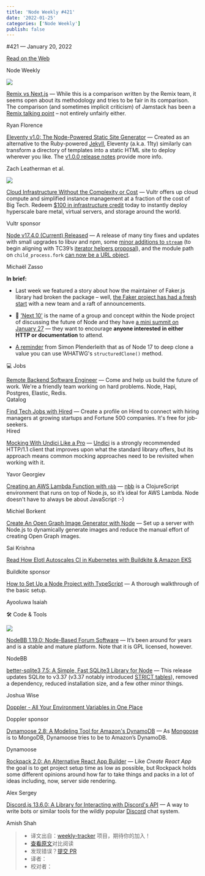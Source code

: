 ```yaml
---
title: 'Node Weekly #421'
date: '2022-01-25'
categories: ['Node Weekly']
publish: false
---
```

#​421 — January 20, 2022

[Read on the Web](https://nodeweekly.com/link/118740/web)

Node Weekly

[![](https://res.cloudinary.com/cpress/image/upload/w_1280,e_sharpen:60/bammidsgeedeqn4k060q.jpg)](https://nodeweekly.com/link/118741/web)

[Remix vs Next.js](https://nodeweekly.com/link/118741/web "remix.run") — While this is a comparison written by the Remix team, it seems open about its methodology and tries to be fair in its comparison. The comparison (and sometimes implicit criticism) of Jamstack has been a [Remix talking point](https://nodeweekly.com/link/118742/web) – not entirely unfairly either.

Ryan Florence

[Eleventy v1.0: The Node-Powered Static Site Generator](https://nodeweekly.com/link/118743/web "www.11ty.dev") — Created as an alternative to the Ruby-powered [Jekyll](https://nodeweekly.com/link/118744/web), Eleventy (a.k.a. 11ty) similarly can transform a directory of templates into a static HTML site to deploy wherever you like. The [v1.0.0 release notes](https://nodeweekly.com/link/118745/web) provide more info.

Zach Leatherman et al.

[![](https://copm.s3.amazonaws.com/0b1f8e05.jpg)](https://nodeweekly.com/link/118746/web)

[Cloud Infrastructure Without the Complexity or Cost](https://nodeweekly.com/link/118746/web "vultr.com") — Vultr offers up cloud compute and simplified instance management at a fraction of the cost of Big Tech. Redeem [$100 in infrastructure credit](https://nodeweekly.com/link/118746/web) today to instantly deploy hyperscale bare metal, virtual servers, and storage around the world.

Vultr sponsor

[Node v17.4.0 (Current) Released](https://nodeweekly.com/link/118747/web "nodejs.org") — A release of many tiny fixes and updates with small upgrades to libuv and npm, some [minor additions to `stream`](https://nodeweekly.com/link/118748/web) (to begin aligning with TC39’s [iterator helpers proposal](https://nodeweekly.com/link/118749/web)), and the module path on `child_process.fork` [can now be a URL object](https://nodeweekly.com/link/118750/web).

Michaël Zasso

**In brief:**

*   Last week we featured a story about how the maintainer of Faker.js library had broken the package – well, [the Faker project has had a fresh start](https://nodeweekly.com/link/118751/web) with a new team and a raft of announcements.
    
*   📅 ['Next 10'](https://nodeweekly.com/link/118752/web) is the name of a group and concept within the Node project of discussing the future of Node and they have [a mini summit on January 27](https://nodeweekly.com/link/118753/web) — they want to encourage **anyone interested in either HTTP or documentation** to attend.
    
*   [A reminder](https://nodeweekly.com/link/118754/web) from Simon Plenderleith that as of Node 17 to deep clone a value you can use WHATWG's `structuredClone()` method.
    

💻 Jobs

[Remote Backend Software Engineer](https://nodeweekly.com/link/118755/web) — Come and help us build the future of work. We're a friendly team working on hard problems. Node, Hapi, Postgres, Elastic, Redis.  
Qatalog

[Find Tech Jobs with Hired](https://nodeweekly.com/link/118756/web) — Create a profile on Hired to connect with hiring managers at growing startups and Fortune 500 companies. It's free for job-seekers.  
Hired

[Mocking With Undici Like a Pro](https://nodeweekly.com/link/118757/web "fusebit.io") — [Undici](https://nodeweekly.com/link/118758/web) is a strongly recommended HTTP/1.1 client that improves upon what the standard library offers, but its approach means common mocking approaches need to be revisited when working with it.

Yavor Georgiev

[Creating an AWS Lambda Function with `nbb`](https://nodeweekly.com/link/118759/web "blog.michielborkent.nl") — [nbb](https://nodeweekly.com/link/118760/web) is a ClojureScript environment that runs on top of Node.js, so it’s ideal for AWS Lambda. Node doesn't have to always be about JavaScript :-)

Michiel Borkent

[Create An Open Graph Image Generator with Node](https://nodeweekly.com/link/118761/web "blog.logrocket.com") — Set up a server with Node.js to dynamically generate images and reduce the manual effort of creating Open Graph images.

Sai Krishna

[Read How Elotl Autoscales CI in Kubernetes with Buildkite & Amazon EKS](https://nodeweekly.com/link/118762/web "buildkite.com")

Buildkite sponsor

[How to Set Up a Node Project with TypeScript](https://nodeweekly.com/link/118763/web "blog.appsignal.com") — A thorough walkthrough of the basic setup.

Ayooluwa Isaiah

🛠 Code & Tools

[![](https://res.cloudinary.com/cpress/image/upload/w_1280,e_sharpen:60/pfspvjbqbtuykuv2dpv0.jpg)](https://nodeweekly.com/link/118764/web)

[NodeBB 1.19.0: Node-Based Forum Software](https://nodeweekly.com/link/118764/web "github.com") — It’s been around for years and is a stable and mature platform. Note that it is GPL licensed, however.

NodeBB

[better-sqlite3 7.5: A Simple, Fast SQLite3 Library for Node](https://nodeweekly.com/link/118765/web "github.com") — This release updates SQLite to v3.37 (v3.37 notably introduced [STRICT tables](https://nodeweekly.com/link/118766/web)), removed a dependency, reduced installation size, and a few other minor things.

Joshua Wise

[Doppler - All Your Environment Variables in One Place](https://nodeweekly.com/link/118767/web "www.doppler.com")

Doppler sponsor

[Dynamoose 2.8: A Modeling Tool for Amazon's DynamoDB](https://nodeweekly.com/link/118768/web "github.com") — As [Mongoose](https://nodeweekly.com/link/118769/web) is to MongoDB, Dynamoose tries to be to Amazon’s DynamoDB.

Dynamoose

[Rockpack 2.0: An Alternative React App Builder](https://nodeweekly.com/link/118770/web "github.com") — Like _Create React App_ the goal is to get project setup time as low as possible, but Rockpack holds some different opinions around how far to take things and packs in a lot of ideas including, now, server side rendering.

Alex Sergey

[Discord.js 13.6.0: A Library for Interacting with Discord's API](https://nodeweekly.com/link/118771/web "github.com") — A way to write bots or similar tools for the wildly popular [Discord](https://nodeweekly.com/link/118772/web) chat system.

Amish Shah
> * 译文出自：[weekly-tracker](https://github.com/FEDarling/weekly-tracker) 项目，期待你的加入！
> * [查看原文]()对比阅读
> * 发现错误？[提交 PR](https://github.com/FEDarling/weekly-tracker/blob/main/)
> * 译者：
> * 校对者：

